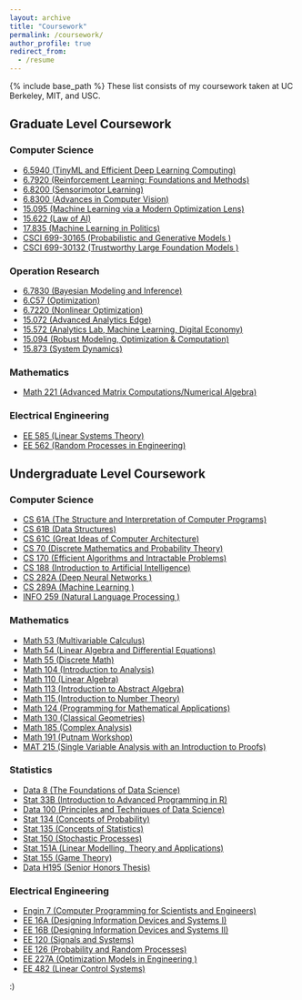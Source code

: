 ```yaml
---
layout: archive
title: "Coursework"
permalink: /coursework/
author_profile: true
redirect_from:
  - /resume
---
```


{% include base_path %}
These list consists of my coursework taken at UC Berkeley, MIT, and USC.

## Graduate Level Coursework
### Computer Science
- [6.5940 (TinyML and Efficient Deep Learning Computing)](https://hanlab.mit.edu/courses/2023-fall-65940)
- [6.7920 (Reinforcement Learning: Foundations and Methods)](https://web.mit.edu/6.7920/www/)
- [6.8200 (Sensorimotor Learning)](https://pulkitag.github.io/6.8200/)
- [6.8300 (Advances in Computer Vision)](https://advances-in-vision.github.io/)
- [15.095 (Machine Learning via a Modern Optimization Lens)](https://colinpawlowski.com/assets/files/15-095-syllabus-fall_2018.pdf)
- [15.622 (Law of AI)](https://orbit.mit.edu/classes/the-law-of-ai-big-data-and-social-media-15.622)
- [17.835 (Machine Learning in Politics)](https://web.mit.edu/insong/www/pdf/syl-poldata.pdf)
- [CSCI 699-30165 (Probabilistic and Generative Models
)](https://willieneis.github.io/probgen-spring2025/)
- [CSCI 699-30132 (Trustworthy Large Foundation Models
)](https://jyzhao.net/teaching/csci699/2025spring.html)


### Operation Research
- [6.7830 (Bayesian Modeling and Inference)](https://tamarabroderick.com/course_6_7830_2023_spring.html)
- [6.C57 (Optimization)](https://computing.mit.edu/cross-cutting/common-ground-for-computing-education/common-ground-subjects/c57-optimization/)
- [6.7220 (Nonlinear Optimization)](https://www.mit.edu/~gfarina/2024/67220s24_L01_introduction/)
- [15.072 (Advanced Analytics Edge)](https://ocw.mit.edu/courses/15-071-the-analytics-edge-spring-2017/)
- [15.572 (Analytics Lab, Machine Learning, Digital Economy)](https://mitsloan.mit.edu/action-learning/analytics-lab)
- [15.094 (Robust Modeling, Optimization &
Computation)](https://dspace.mit.edu/bitstream/handle/1721.1/35259/15-094Spring-2002/OcwWeb/Sloan-School-of-Management/15-094Systems-Optimization--Models-and-ComputationSpring2002/CourseHome/?sequence=1)
- [15.873 (System Dynamics)](https://lmas-mobile.mit.edu/courses/catalogcourse?term=fa24&area=15&courseID=15.873&_b=%5B%7B%22t%22%3A%22Stellar%22%2C%22lt%22%3A%22Stellar%22%2C%22p%22%3A%22index%22%2C%22a%22%3A%22%22%7D%2C%7B%22t%22%3A%22Guide%22%2C%22lt%22%3A%22Course+Guide%22%2C%22p%22%3A%22catalog%22%2C%22a%22%3A%22feed%3Dcatalog%26term%3Dfa24%22%7D%2C%7B%22t%22%3A%2215%22%2C%22lt%22%3A%22Management+%28Course+15%29%22%2C%22p%22%3A%22catalogarea%22%2C%22a%22%3A%22term%3Dfa24%26area%3D15%22%7D%5D)

### Mathematics
- [Math 221 (Advanced Matrix Computations/Numerical  Algebra)](https://people.eecs.berkeley.edu/~demmel/ma221_Fall20/)

### Electrical Engineering 
- [EE 585 (Linear Systems Theory)](https://viterbi-web.usc.edu/~mihailo/courses/ee585/f24/index.html)
- [EE 562 (Random Processes in Engineering)](https://web-app.usc.edu/soc/syllabus/20251/30867.pdf)


## Undergraduate Level Coursework
### Computer Science
- [CS 61A (The Structure and Interpretation of Computer Programs)](https://cs61a.org/)
- [CS 61B (Data Structures)](https://sp19.datastructur.es/)
- [CS 61C (Great Ideas of Computer Architecture)](https://cs61c.org)
- [CS 70 (Discrete Mathematics and Probability Theory)](https://www.eecs70.org/)
- [CS 170 (Efficient Algorithms and Intractable Problems)](https://cs170.org/)
- [CS 188 (Introduction to Artificial Intelligence)](https://inst.eecs.berkeley.edu/~cs188)
- [CS 282A (Deep Neural Networks
)](https://cs182sp22.github.io/)
- [CS 289A (Machine Learning
)](https://people.eecs.berkeley.edu/~jrs/189/)
- [INFO 259 (Natural Language Processing
)](https://people.ischool.berkeley.edu/~dbamman/nlp22.html)

### Mathematics
- [Math 53 (Multivariable Calculus)](https://math.berkeley.edu/~xlni/Teaching/FA21%20Math%2053.html)
- [Math 54 (Linear Algebra and Differential Equations)](https://math.berkeley.edu/~nikhil/courses/54.f18/)
- [Math 55 (Discrete Math)](https://math.berkeley.edu/courses/overview/lowerdivcourses/math55)
- [Math 104 (Introduction to Analysis)](https://people.math.wisc.edu/~chr/104.S12/)
- [Math 110 (Linear Algebra)](https://math.berkeley.edu/~ogus/Math_110--008/index.html)
- [Math 113 (Introduction to Abstract Algebra)](https://brainload.github.io/cocclasses/coursedes/math113.html)
- [Math 115 (Introduction to Number Theory)](https://math.berkeley.edu/~ribet/115/)
- [Math 124 (Programming for Mathematical Applications)](http://persson.berkeley.edu/math124/)
- [Math 130 (Classical Geometries)](https://dongryul-kim.github.io/harvard_notes/MathCA130/Notes_Math130.pdf)
- [Math 185 (Complex Analysis)](https://math.berkeley.edu/~nikhil/courses/185.f15/)
- [Math 191 (Putnam Workshop)](https://math.berkeley.edu/~giventh/19122.html)
- [MAT 215 (Single Variable Analysis with an Introduction to Proofs)](https://www.math.princeton.edu/undergraduate/placement/MAT215)

### Statistics
- [Data 8 (The Foundations of Data Science)](https://www.data8.org/)
- [Stat 33B (Introduction to Advanced Programming in R)](https://stat33b.berkeley.edu/)
- [Data 100 (Principles and Techniques of Data Science)](https://ds100.org/)
- [Stat 134 (Concepts of Probability)](https://www.stat134.org/)
- [Stat 135 (Concepts of Statistics)](https://stat135.berkeley.edu/)
- [Stat 150 (Stochastic Processes)](https://www.stat.berkeley.edu/~bensonau/f21.150/index.html)
- [Stat 151A (Linear Modelling, Theory and Applications)](https://stat151a.berkeley.edu/)
- [Stat 155 (Game Theory)](https://classes.berkeley.edu/content/2020-fall-stat-155-001-lec-001)
- [Data H195 (Senior Honors Thesis)](https://cdss.berkeley.edu/dsus/student-opportunities/data-science-honors-program)

### Electrical Engineering 
- [Engin 7 (Computer Programming for Scientists and Engineers)](https://brainload.github.io/cocclasses/coursedes/eng7.html)
- [EE 16A (Designing Information Devices and Systems I)](https://www2.eecs.berkeley.edu/Courses/EECS16A/)
- [EE 16B (Designing Information Devices and Systems II)](https://www2.eecs.berkeley.edu/Courses/EECS16B/)
- [EE 120 (Signals and Systems)](https://www2.eecs.berkeley.edu/Courses/EE120/)
- [EE 126 (Probability and Random Processes)](https://www2.eecs.berkeley.edu/Courses/EE126/#:~:text=Probability%20and%20Random%20Processes,space%2C%20events%2C%20probability%20law.)
- [EE 227A (Optimization Models in Engineering
)](https://sites.google.com/view/eecs-127227at/home?authuser=0)
- [EE 482 (Linear Control Systems)](https://catalogue.usc.edu/preview_course_nopop.php?catoid=18&coid=283562)

:)

  
